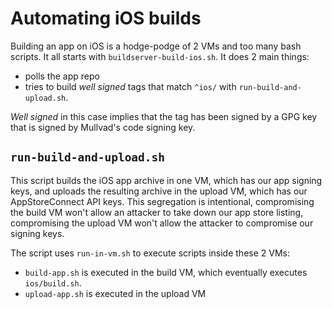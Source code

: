 # Automating iOS builds
Building an app on iOS is a hodge-podge of 2 VMs and too many bash scripts.
It all starts with `buildserver-build-ios.sh`. It does 2 main things:
- polls the app repo
- tries to build _well signed_ tags that match `^ios/` with `run-build-and-upload.sh`.

_Well signed_ in this case implies that the tag has been signed by a GPG key that is signed by
Mullvad's code signing key.


## `run-build-and-upload.sh`
This script builds the iOS app archive in one VM, which has our app signing keys, and uploads the
resulting archive in the upload VM, which has our AppStoreConnect API keys. This segregation is
intentional, compromising the build VM won't allow an attacker to take down our app store listing,
compromising the upload VM won't allow the attacker to compromise our signing keys.

The script uses `run-in-vm.sh` to execute scripts inside these 2 VMs:
- `build-app.sh` is executed in the build VM, which eventually executes `ios/build.sh`.
- `upload-app.sh` is executed in the upload VM

